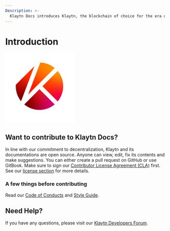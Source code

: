 ```yaml
---
Description: >-
  Klaytn Docs introduces Klaytn, the blockchain of choice for the era of web3 with high performance and great user experience. In these documents you will find detailed explanations on Klaytn along with guidelines and instructions on how to use Klaytn and interact with the Klaytn network.
---
```


# Introduction

![Klaytn Docs](images/klaytn.png)

## Want to contribute to Klaytn Docs? <a id="want-to-contribute"></a>

In line with our commitment to decentralization, Klaytn and its documentations are open source. Anyone can view, edit, fix its contents and make suggestions. You can either create a pull request on GitHub or use GitBook. Make sure to sign our [Contributor License Agreement (CLA)](www.naver.com) first. See our [license section](https://github.com) for more details.

### A few things before contributing

Read our [Code of Conducts](doc/code-of-conducts.md) and [Style Guide](doc/style-guide.md).

## Need Help? <a href="#need-help" id="need-help"></a>

If you have any questions, please visit our [Klaytn Developers Forum](https://forum.klaytn.com/).
